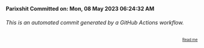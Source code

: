 **Parixshit Committed on: Mon, 08 May 2023 06:24:32 AM** <!-- 89ef7033-5bed-4042-8f57-819f708b2d74 -->

###### This is an automated commit generated by a GitHub Actions workflow.

<div align="right"><sub><sup><a href="https://github.com/Parixshit/AutoCommit.git">Read me</a></sup></sub></div>
